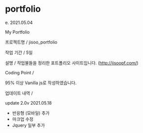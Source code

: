 # portfolio

e. 2021.05.04 

My Portfolio

프로젝트명 / jisoo_portfolio

작업 기간 / 5일

설명 / 작업물들을 정리한 포트폴리오 사이트입니다. (http://jisoopf.com/)

Coding Point /

95% 이상 Vanilla js로 작성하였습니다.


업데이트 내역 / 

update 2.0v 2021.05.18
* 반응형 (모바일) 추가
* 마크업 수정
* Jquery 일부 추가
